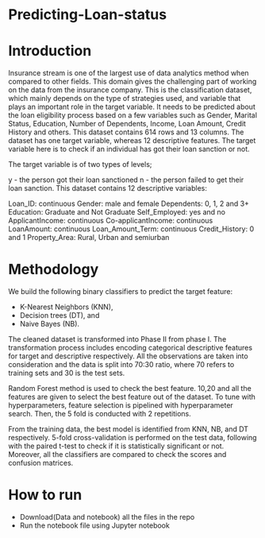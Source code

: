 # Predicting-Loan-status

# Introduction
Insurance stream is one of the largest use of data analytics method when compared to other fields. This domain gives the challenging part of working on the data from the insurance company. This is the classification dataset, which mainly depends on the type of strategies used, and variable that plays an important role in the target variable. It needs to be predicted about the loan eligibility process based on a few variables such as Gender, Marital Status, Education, Number of Dependents, Income, Loan Amount, Credit History and others. This dataset contains 614 rows and 13 columns. The dataset has one target variable, whereas 12 descriptive features. The target variable here is to check if an individual has got their loan sanction or not.

The target variable is of two types of levels;

y - the person got their loan sanctioned
n - the person failed to get their loan sanction.
This dataset contains 12 descriptive variables:

Loan_ID: continuous
Gender: male and female
Dependents: 0, 1, 2 and 3+
Education: Graduate and Not Graduate
Self_Employed: yes and no
ApplicantIncome: continuous
Co-applicantIncome: continuous
LoanAmount: continuous
Loan_Amount_Term: continuous
Credit_History: 0 and 1
Property_Area: Rural, Urban and semiurban

# Methodology 

We build the following binary classifiers to predict the target feature:

* K-Nearest Neighbors (KNN),
* Decision trees (DT), and
* Naive Bayes (NB).

The cleaned dataset is transformed into Phase II from phase I. The transformation process includes encoding categorical descriptive features for target and descriptive respectively. All the observations are taken into consideration and the data is split into 70:30 ratio, where 70 refers to training sets and 30 is the test sets.

Random Forest method is used to check the best feature. 10,20 and all the features are given to select the best feature out of the dataset. To tune with hyperparameters, feature selection is pipelined with hyperparameter search. Then, the 5 fold is conducted with 2 repetitions.

From the training data, the best model is identified from KNN, NB, and DT respectively. 5-fold cross-validation is performed on the test data, following with the paired t-test to check if it is statistically significant or not. Moreover, all the classifiers are compared to check the scores and confusion matrices.

# How to run
* Download(Data and notebook) all the files in the repo
* Run the notebook file using Jupyter notebook
